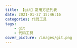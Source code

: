 ```yaml
---
title: 【git】常用方法列表
date: 2021-01-27 15:46:16
categories: 代码工具
tags:
	- git
	- 代码工具
cover_picture: /images/git.png
---
```


